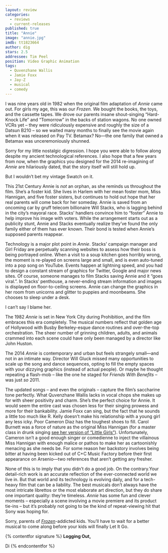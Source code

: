 ```yaml
---
layout: review
categories: 
  - reviews
  - current-releases
published: true
title: "Annie"
image: "annie.jpg"
imdb: tt1823664
author: dig
stars: 2.5
addressee: Tim Peel
position: Video Graphic Animation
tags: 
  - Quvenzhane Wallis
  - Jamie Foxx
  - Jay-Z
  - musical
  - comedy
---
```

I was nine years old in 1982 when the original film adaptation of _Annie_ came out. For girls my age, this was our _Frozen._ We bought the books, the toys, and the cassette tapes. We drove our parents insane shout-singing “Hard-Knock Life” and “Tomorrow” in the backs of station wagons. No one owned VCRs yet – they were ridiculously expensive and roughly the size of a Datsun B210 – so we waited many months to finally see the movie again when it was released on Pay TV. Betamax? No—the one family that owned a Betamax was unceremoniously shunned.

Sorry for my little nostalgic digression. I hope you were able to follow along despite my ancient technological references. I also hope that a few years from now, when the graphics you designed for the 2014 re-imagining of _Annie_ are hilariously dated, that the story itself will still hold up. 

But I wouldn’t bet my vintage Swatch on it. 

This 21st Century Annie is _not_ an orphan, as she reminds us throughout the film. She’s a foster kid. She lives in Harlem with her mean foster mom, Miss Hannigan, and five foster sisters, but continues to hold out hope that her real parents will come back for her someday. Annie is saved from an oncoming car by gruff telecom billionaire Will Stacks, who is lagging behind in the city’s mayoral race. Stacks’ handlers convince him to “foster” Annie to help improve his image with voters. While the arrangement starts out as a publicity stunt, Annie and Stacks eventually realize they’ve found the only family either of them has ever known. Their bond is tested when Annie’s supposed parents reappear.

Technology is a major plot point in _Annie_. Stacks’ campaign manager and Girl Friday are perpetually scanning websites to assess how their boss is being portrayed online. When a visit to a soup kitchen goes horribly wrong, the moment is re-played on screens large and small, and is even auto-tuned into a pop song on YouTube. Events happen at lightning speed, and you had to design a constant stream of graphics for Twitter, Google and major news sites. Of course, someone manages to film Stacks saving Annie and it “goes viral.”. In Stacks’ penthouse, a never-ending stream information and images is displayed on floor-to-ceiling screens. Annie can change the graphics in her room from unicorns and glitter to puppies and moonbeams. She chooses to sleep under a desk. 

I can’t say I blame her.

The 1982 _Annie_ is set in New York City during Prohibition, and the film embraces this era completely. The musical numbers reflect that golden age of Hollywood with Busby Berkeley-esque dance routines and over-the-top orchestration. The sheer number of grinning children, adults, and animals crammed into each scene could have only been managed by a director like John Huston. 

The 2014 _Annie_ is contemporary and urban but feels strangely small—and not in an intimate way. Director Will Gluck missed many opportunities to scale up the song and dance sequences, opting to fill the empty spaces with your dizzying graphics (instead of actual people). Or maybe he thought repeating a flash-mob – like the one he staged for _Friends With Benefits_ – was just _so_ 2011. 

The updated songs – and even the originals – capture the film’s saccharine tone perfectly. What Quvenzhane Wallis lacks in vocal chops she makes up for with sheer positivity and charm. She’s the perfect choice for Annie. It would seem the entire cast was chosen less for their singing prowess and more for their bankability. Jamie Foxx can sing, but the fact that he sounds a little too much like R. Kelly doesn’t make his relationship with a young girl any less icky. Poor Cameron Diaz has the toughest shoes to fill. Carol Burnett was a force of nature as the original Miss Hannigan (for a master class in drunk singing [see her version of “Little Girls”](https://www.youtube.com/watch?v=cDkEXszYtdo)). Unfortunately, Cameron isn’t a good enough singer or comedienne to inject the villainous Miss Hannigan with enough malice or pathos to make her as cartoonishly menacing as she needs be. For some reason her backstory involves being bitter at having been kicked out of C+C Music Factory before their first appearance on Arsenio—two references that aren’t getting any fresher.

None of this is to imply that you didn’t do a good job. On the contrary.Your detail-rich work is an accurate reflection of the ever-connected world we live in. But that world and its technology is evolving daily, and for a tech-heavy film that can be a liability. The best musicals don’t always have the most intricate librettos or the most elaborate art direction, but they do share one important quality: they’re timeless. _Annie_ has some fun and clever moments – especially a scene involving a movie premiere and its product tie-ins – but it’s probably not going to be the kind of repeat-viewing hit that Sony was hoping for. 

Sorry, parents of [_Frozen_](mailto:http://www.dearcastandcrew.com/content/2013/11/28/frozen.html)-addicted kids. You’ll have to wait for a better musical to come along before your kids will finally Let It Go.

{% contentfor signature %}
**Logging Out,**

Di
{% endcontentfor %}